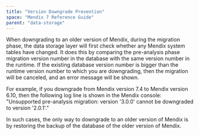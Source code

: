 ```yaml
---
title: "Version Downgrade Prevention"
space: "Mendix 7 Reference Guide"
parent: "data-storage"
---
```


When downgrading to an older version of Mendix, during the migration phase, the data storage layer will first check whether any Mendix system tables have changed. It does this by comparing the pre-analysis phase migration version number in the database with the same version number in the runtime. If the existing database version number is bigger than the runtime version number to which you are downgrading, then the migration will be canceled, and an error message will be shown.

For example, if you downgrade from Mendix version 7.4 to Mendix version 6.10, then the following log line is shown in the Mendix console: "Unsupported pre-analysis migration: version '3.0.0' cannot be downgraded to version '2.0.1'."

In such cases, the only way to downgrade to an older version of Mendix is by restoring the backup of the database of the older version of Mendix.
